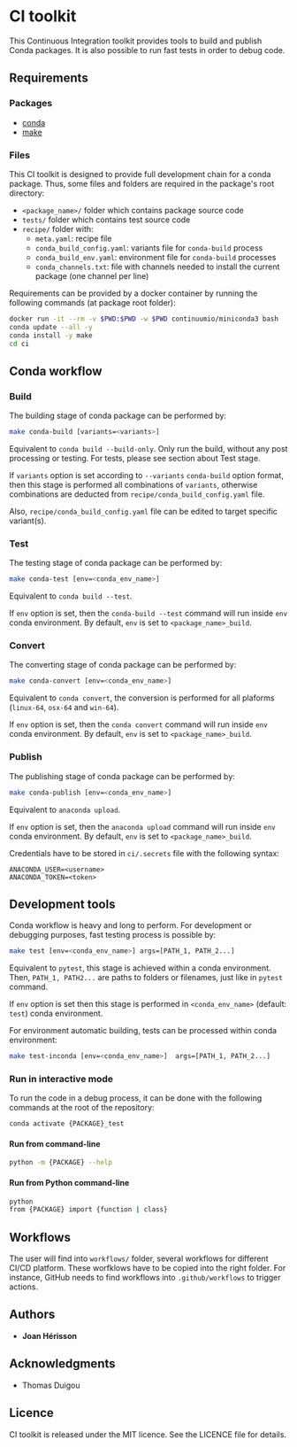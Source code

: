 # CI toolkit

This Continuous Integration toolkit provides tools to build and publish Conda packages. It is also possible to run fast tests in order to debug code.

## Requirements

### Packages
* [conda](https://docs.conda.io)
* [make](https://www.gnu.org/software/make)

### Files
This CI toolkit is designed to provide full development chain for a conda package. Thus, some files and folders are required in the package's root directory:
* `<package_name>/` folder which contains package source code
* `tests/` folder which contains test source code
* `recipe/` folder with:
  * `meta.yaml`: recipe file
  * `conda_build_config.yaml`: variants file for `conda-build` process
  * `conda_build_env.yaml`: environment file for `conda-build` processes
  * `conda_channels.txt`: file with channels needed to install the current package (one channel per line)

Requirements can be provided by a docker container by running the following commands (at package root folder):
```bash
docker run -it --rm -v $PWD:$PWD -w $PWD continuumio/miniconda3 bash
conda update --all -y
conda install -y make
cd ci
```

## Conda workflow

### Build
The building stage of conda package can be performed by:
```bash
make conda-build [variants=<variants>]
```
Equivalent to `conda build --build-only`. Only run the build, without  any  post  processing  or  testing. For tests, please see section about Test stage.

If `variants` option is set according to `--variants` `conda-build` option format, then this stage is performed all combinations of `variants`, otherwise combinations are deducted from `recipe/conda_build_config.yaml` file.

Also, `recipe/conda_build_config.yaml` file can be edited to target specific variant(s).

### Test
The testing stage of conda package can be performed by:
```bash
make conda-test [env=<conda_env_name>]
```
Equivalent to `conda build --test`.

If `env` option is set, then the `conda-build --test` command will run inside `env` conda environment. By default, `env` is set to `<package_name>_build`.

### Convert
The converting stage of conda package can be performed by:
```bash
make conda-convert [env=<conda_env_name>]
```
Equivalent to `conda convert`, the conversion is performed for all plaforms (`linux-64`, `osx-64` and `win-64`).

If `env` option is set, then the `conda convert` command will run inside `env` conda environment. By default, `env` is set to `<package_name>_build`.

### Publish
The publishing stage of conda package can be performed by:
```bash
make conda-publish [env=<conda_env_name>]
```
Equivalent to `anaconda upload`.

If `env` option is set, then the `anaconda upload` command will run inside `env` conda environment. By default, `env` is set to `<package_name>_build`.

Credentials have to be stored in `ci/.secrets` file with the following syntax:
```
ANACONDA_USER=<username>
ANACONDA_TOKEN=<token>
```

## Development tools
Conda workflow is heavy and long to perform. For development or debugging purposes, fast testing process is possible by:
```bash
make test [env=<conda_env_name>] args=[PATH_1, PATH_2...]
```
Equivalent to `pytest`, this stage is achieved within a conda environment. Then, `PATH_1, PATH2...` are paths to folders or filenames, just like in `pytest` command.

If `env` option is set then this stage is performed in `<conda_env_name>` (default: `test`) conda environment.

For environment automatic building, tests can be processed within conda environment:
```bash
make test-inconda [env=<conda_env_name>]  args=[PATH_1, PATH_2...]
```

### Run in interactive mode
To run the code in a debug process, it can be done with the following commands at the root of the repository:
```bash
conda activate {PACKAGE}_test
```
#### Run from command-line
```bash
python -m {PACKAGE} --help
```
#### Run from Python command-line
```bash
python
from {PACKAGE} import {function | class}
```

## Workflows
The user will find into `workflows/` folder, several workflows for different CI/CD platform. These worfklows have to be copied into the right folder. For instance, GitHub needs to find workflows into `.github/workflows` to trigger actions.

## Authors

* **Joan Hérisson**

## Acknowledgments

* Thomas Duigou


## Licence
CI toolkit is released under the MIT licence. See the LICENCE file for details.
